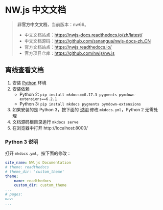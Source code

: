 # NW.js 中文文档

> **非官方中文文档**，当前版本：nw69。
> 
> - 中文文档站点：https://nwjs-docs.readthedocs.io/zh/latest/
> - 中文文档源码：https://github.com/ssnangua/nwjs-docs-zh_CN
> - 官方文档站点：https://nwjs.readthedocs.io/
> - 官方项目仓库：https://github.com/nwjs/nw.js

## 离线查看文档

1. 安装 [Python](https://www.python.org/) 环境
2. 安装依赖
    - Python 2: `pip install mkdocs==0.17.3 pygments pymdown-extensions==6.2.1`
    - Python 3: `pip install mkdocs pygments pymdown-extensions`
3. 如果安装的是 Python 3，按下面的 [说明](#Python-3-说明) 修改 `mkdocs.yml`，Python 2 无需处理
4. 文档源码根目录运行 `mkdocs serve`
5. 在浏览器中打开 http://localhost:8000/

### Python 3 说明
打开 `mkdocs.yml`，按下面的修改：
```yml
site_name: NW.js Documentation
# theme: readthedocs
# theme_dir: 'custom_theme'
theme:
    name: readthedocs
    custom_dir: custom_theme
...
# pages:
nav:
...
```
